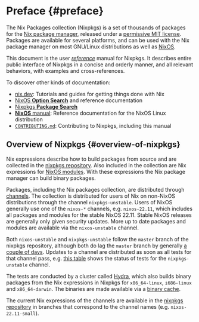 # Preface {#preface}

The Nix Packages collection (Nixpkgs) is a set of thousands of packages for the
[Nix package manager](https://nixos.org/nix/), released under a
[permissive MIT license](https://github.com/NixOS/nixpkgs/blob/master/COPYING).
Packages are available for several platforms, and can be used with the Nix
package manager on most GNU/Linux distributions as well as [NixOS](https://nixos.org/nixos).

This document is the user [_reference_](https://nix.dev/contributing/documentation/diataxis#reference) manual for Nixpkgs.
It describes entire public interface of Nixpkgs in a concise and orderly manner, and all relevant behaviors, with examples and cross-references.

To discover other kinds of documentation:
- [nix.dev](https://nix.dev/): Tutorials and guides for getting things done with Nix
- [NixOS **Option Search**](https://search.nixos.org/options) and reference documentation
- [Nixpkgs **Package Search**](https://search.nixos.org/packages)
- [**NixOS** manual](https://nixos.org/manual/nixos/stable/): Reference documentation for the NixOS Linux distribution
- [`CONTRIBUTING.md`](https://github.com/NixOS/nixpkgs/blob/master/CONTRIBUTING.md): Contributing to Nixpkgs, including this manual

## Overview of Nixpkgs {#overview-of-nixpkgs}

Nix expressions describe how to build packages from source and are collected in
the [nixpkgs repository](https://github.com/NixOS/nixpkgs). Also included in the
collection are Nix expressions for
[NixOS modules](https://nixos.org/nixos/manual/index.html#sec-writing-modules).
With these expressions the Nix package manager can build binary packages.

Packages, including the Nix packages collection, are distributed through
[channels](https://nixos.org/nix/manual/#sec-channels). The collection is
distributed for users of Nix on non-NixOS distributions through the channel
`nixpkgs-unstable`. Users of NixOS generally use one of the `nixos-*` channels,
e.g. `nixos-22.11`, which includes all packages and modules for the stable NixOS
22.11. Stable NixOS releases are generally only given
security updates. More up to date packages and modules are available via the
`nixos-unstable` channel.

Both `nixos-unstable` and `nixpkgs-unstable` follow the `master` branch of the
nixpkgs repository, although both do lag the `master` branch by generally
[a couple of days](https://status.nixos.org/). Updates to a channel are
distributed as soon as all tests for that channel pass, e.g.
[this table](https://hydra.nixos.org/job/nixpkgs/trunk/unstable#tabs-constituents)
shows the status of tests for the `nixpkgs-unstable` channel.

The tests are conducted by a cluster called [Hydra](https://nixos.org/hydra/),
which also builds binary packages from the Nix expressions in Nixpkgs for
`x86_64-linux`, `i686-linux` and `x86_64-darwin`.
The binaries are made available via a [binary cache](https://cache.nixos.org).

The current Nix expressions of the channels are available in the
[nixpkgs repository](https://github.com/NixOS/nixpkgs) in branches
that correspond to the channel names (e.g. `nixos-22.11-small`).

